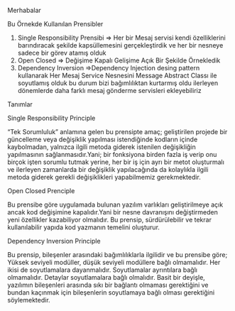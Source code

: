 
Merhabalar

Bu Örnekde Kullanılan Prensibler

1. Single Responsibility Prensibi => Her bir Mesaj servisi kendi özelliklerini barındıracak şekilde kapsüllemesini gerçekleştirdik ve her bir nesneye sadece bir görev atamış olduk
2. Open Closed => Değişime Kapalı Gelişime Açık Bir Şekilde Örnekledik
3. Dependency Inversion =>Dependency Injection desing pattern kullanarak Her Mesaj Service Nesnesini Message Abstract Classı ile soyutlamış olduk bu durum bizi bağımlılıktan kurtarmış oldu ilerleyen dönemlerde daha farklı mesaj gönderme servisleri ekleyebiliriz 

Tanımlar


Single Responsibility Principle

“Tek Sorumluluk” anlamına gelen bu prensipte amaç; geliştirilen projede bir güncelleme veya değişiklik yapılması istendiğinde kodların içinde kaybolmadan, yalnızca ilgili metoda giderek istenilen değişikliğin yapılmasının sağlanmasıdır.Yani; bir fonksiyona birden fazla iş verip onu birçok işten sorumlu tutmak yerine, her bir iş için ayrı bir metot oluşturmalı ve ilerleyen zamanlarda bir değişiklik yapılacağında da kolaylıkla ilgili metoda giderek gerekli değişiklikleri yapabilmemiz gerekmektedir.

Open Closed Prenciple

Bu prensibe göre uygulamada bulunan yazılım varlıkları geliştirilmeye açık ancak kod değişimine kapalıdır.Yani bir nesne davranışını değiştirmeden yeni özellikler kazabiliyor olmalıdır. Bu prensip, sürdürülebilir ve tekrar kullanılabilir yapıda kod yazmanın temelini oluşturur.

Dependency Inversion Principle

Bu prensip, bileşenler arasındaki bağımlılıklarla ilgilidir ve bu prensibe göre;
Yüksek seviyeli modüller, düşük seviyeli modüllere bağlı olmamalıdır. Her ikisi de soyutlamalara dayanmalıdır.
Soyutlamalar ayrıntılara bağlı olmamalıdır. Detaylar soyutlamalara bağlı olmalıdır.
Basit bir deyişle, yazılımın bileşenleri arasında sıkı bir bağlantı olmaması gerektiğini ve bundan kaçınmak için bileşenlerin soyutlamaya bağlı olması gerektiğini söylemektedir.

